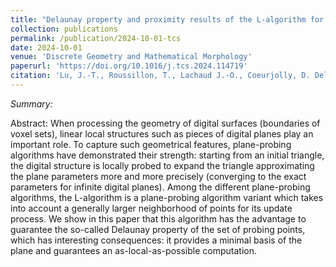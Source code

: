 ```yaml
---
title: "Delaunay property and proximity results of the L-algorithm for digital plane probin"
collection: publications
permalink: /publication/2024-10-01-tcs
date: 2024-10-01
venue: 'Discrete Geometry and Mathematical Morphology'
paperurl: 'https://doi.org/10.1016/j.tcs.2024.114719'
citation: 'Lu, J.-T., Roussillon, T., Lachaud J.-O., Coeurjolly, D. Delaunay property and proximity results of the L-algorithm for digital plane probing, Theoretical Computer Science, Volume 1011, 2024, 114719, ISSN 0304-3975' 
---
```

*Summary:*

Abstract: When processing the geometry of digital surfaces (boundaries of voxel sets), linear local structures such as pieces of digital planes play an important role. To capture such geometrical features, plane-probing algorithms have demonstrated their strength: starting from an initial triangle, the digital structure is locally probed to expand the triangle approximating the plane parameters more and more precisely (converging to the exact parameters for infinite digital planes). Among the different plane-probing algorithms, the L-algorithm is a plane-probing algorithm variant which takes into account a generally larger neighborhood of points for its update process. We show in this paper that this algorithm has the advantage to guarantee the so-called Delaunay property of the set of probing points, which has interesting consequences: it provides a minimal basis of the plane and guarantees an as-local-as-possible computation.


